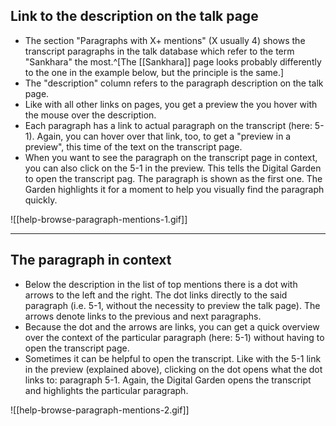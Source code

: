 
## Link to the description on the talk page
- The section "Paragraphs with X+ mentions" (X usually 4) shows the transcript paragraphs in the talk database which refer to the term "Sankhara" the most.^[The [[Sankhara]] page looks probably differently to the one in the example below, but the principle is the same.]
- The "description" column refers to the paragraph description on the talk page.
- Like with all other links on pages, you get a preview the  you hover with the mouse over the description. 
- Each paragraph has a link to actual paragraph on the transcript (here: 5-1).  Again, you can hover over that link, too, to get a "preview in a preview", this time of the text on the transcript page.
- When you want to see the paragraph on the transcript page in context, you can also click on the 5-1 in the preview. This tells the Digital Garden to open the transcript pag. The  paragraph is shown as the first one. The Garden highlights it for a moment to help you visually find the paragraph quickly. 

![[help-browse-paragraph-mentions-1.gif]]

---

## The paragraph in context
- Below the description in the list of top mentions there is a dot with arrows to the left and the right. The dot links directly to the said paragraph (i.e. 5-1, without the necessity to preview the talk page). The arrows denote links to the previous and next paragraphs.
- Because the dot and the arrows are links, you can get a quick overview over the context of the particular paragraph (here: 5-1) without having to open the transcript page. 
- Sometimes it can be helpful to open the transcript. Like with the 5-1 link in the preview (explained above), clicking on the dot opens what the dot links to: paragraph 5-1. Again, the Digital Garden opens the transcript and highlights the particular paragraph.

![[help-browse-paragraph-mentions-2.gif]]